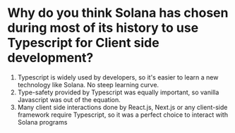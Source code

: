# Why do you think Solana has chosen during most of its history to use Typescript for Client side development?

1. Typescript is widely used by developers, so it's easier to learn a new technology like Solana. No steep learning curve.
2. Type-safety provided by Typescript was equally important, so vanilla Javascript was out of the equation.
3. Many client side interactions done by React.js, Next.js or any client-side framework require Typescript, so it was a perfect choice to interact with Solana programs
